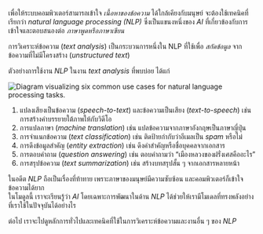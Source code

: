 
เพื่อให้ระบบคอมพิวเตอร์สามารถเข้าใจ _เนื้อหาของข้อความ_ ได้ใกล้เคียงกับมนุษย์ จะต้องใช้เทคนิคที่เรียกว่า _natural language processing (NLP)_ ซึ่งเป็นแขนงหนึ่งของ _AI_ ที่เกี่ยวข้องกับการเข้าใจและตอบสนองต่อ _ภาษาพูดหรือภาษาเขียน_

การวิเคราะห์ข้อความ (_text analysis_) เป็นกระบวนการหนึ่งใน NLP ที่ใช้เพื่อ _สกัดข้อมูล_ จากข้อความที่ไม่มีโครงสร้าง (_unstructured text_)

ตัวอย่างการใช้งาน _NLP_ ในงาน _text analysis_ ที่พบบ่อย ได้แก่

![Diagram visualizing six common use cases for natural language processing tasks.](https://learn.microsoft.com/en-us/training/wwl-data-ai/introduction-language/media/natural-language-processing.png)

1. แปลงเสียงเป็นข้อความ (_speech-to-text_) และข้อความเป็นเสียง (_text-to-speech_) เช่น การสร้างคำบรรยายใต้ภาพให้กับวิดีโอ  
2. การแปลภาษา (_machine translation_) เช่น แปลข้อความจากภาษาอังกฤษเป็นภาษาญี่ปุ่น  
3. การจำแนกข้อความ (_text classification_) เช่น ติดป้ายกำกับว่าอีเมลเป็น _spam_ หรือไม่  
4. การดึงข้อมูลสำคัญ (_entity extraction_) เช่น ดึงคำสำคัญหรือชื่อบุคคลจากเอกสาร  
5. การตอบคำถาม (_question answering_) เช่น ตอบคำถามว่า “เมืองหลวงของฝรั่งเศสคืออะไร”  
6. การสรุปข้อความ (_text summarization_) เช่น สร้างบทสรุปสั้น ๆ จากเอกสารหลายหน้า

ในอดีต _NLP_ ถือเป็นเรื่องที่ท้าทาย เพราะภาษาของมนุษย์มีความซับซ้อน และคอมพิวเตอร์ก็เข้าใจข้อความได้ยาก  
ในโมดูลนี้ เราจะเรียนรู้ว่า _AI_ โดยเฉพาะการพัฒนาในด้าน _NLP_ ได้ช่วยให้เรามีโมเดลที่ทรงพลังอย่างที่เราใช้ในปัจจุบันได้อย่างไร

ต่อไป เราจะไปดูหลักการทั่วไปและเทคนิคที่ใช้ในการวิเคราะห์ข้อความและงานอื่น ๆ ของ _NLP_

